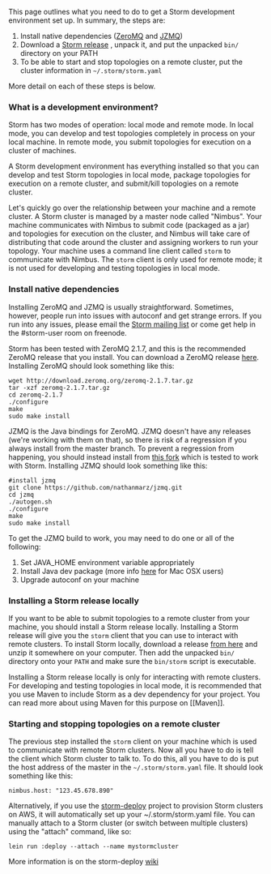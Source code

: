 This page outlines what you need to do to get a Storm development environment set up. In summary, the steps are:

1. Install native dependencies ([ZeroMQ](http://download.zeromq.org/) and [JZMQ](https://github.com/nathanmarz/jzmq))
2. Download a [Storm release](http://github.com/nathanmarz/storm/downloads) , unpack it, and put the unpacked `bin/` directory on your PATH
3. To be able to start and stop topologies on a remote cluster, put the cluster information in `~/.storm/storm.yaml`

More detail on each of these steps is below.

### What is a development environment?

Storm has two modes of operation: local mode and remote mode. In local mode, you can develop and test topologies completely in process on your local machine. In remote mode, you submit topologies for execution on a cluster of machines.

A Storm development environment has everything installed so that you can develop and test Storm topologies in local mode, package topologies for execution on a remote cluster, and submit/kill topologies on a remote cluster.

Let's quickly go over the relationship between your machine and a remote cluster. A Storm cluster is managed by a master node called "Nimbus". Your machine communicates with Nimbus to submit code (packaged as a jar) and topologies for execution on the cluster, and Nimbus will take care of distributing that code around the cluster and assigning workers to run your topology. Your machine uses a command line client called `storm` to communicate with Nimbus. The `storm` client is only used for remote mode; it is not used for developing and testing topologies in local mode.

### Install native dependencies

Installing ZeroMQ and JZMQ is usually straightforward. Sometimes, however, people run into issues with autoconf and get strange errors. If you run into any issues, please email the [Storm mailing list](http://groups.google.com/group/storm-user) or come get help in the #storm-user room on freenode. 

Storm has been tested with ZeroMQ 2.1.7, and this is the recommended ZeroMQ release that you install. You can download a ZeroMQ release [here](http://download.zeromq.org/). Installing ZeroMQ should look something like this:

```
wget http://download.zeromq.org/zeromq-2.1.7.tar.gz
tar -xzf zeromq-2.1.7.tar.gz
cd zeromq-2.1.7
./configure
make
sudo make install
```

JZMQ is the Java bindings for ZeroMQ. JZMQ doesn't have any releases (we're working with them on that), so there is risk of a regression if you always install from the master branch. To prevent a regression from happening, you should instead install from [this fork](http://github.com/nathanmarz/jzmq) which is tested to work with Storm. Installing JZMQ should look something like this:

```
#install jzmq
git clone https://github.com/nathanmarz/jzmq.git
cd jzmq
./autogen.sh
./configure
make
sudo make install
```

To get the JZMQ build to work, you may need to do one or all of the following:

1. Set JAVA_HOME environment variable appropriately
2. Install Java dev package (more info [here](http://goo.gl/D8lI) for Mac OSX users)
3. Upgrade autoconf on your machine

### Installing a Storm release locally

If you want to be able to submit topologies to a remote cluster from your machine, you should install a Storm release locally. Installing a Storm release will give you the `storm` client that you can use to interact with remote clusters. To install Storm locally, download a release [from here](https://github.com/nathanmarz/storm/downloads) and unzip it somewhere on your computer. Then add the unpacked `bin/` directory onto your `PATH` and make sure the `bin/storm` script is executable.

Installing a Storm release locally is only for interacting with remote clusters. For developing and testing topologies in local mode, it is recommended that you use Maven to include Storm as a dev dependency for your project. You can read more about using Maven for this purpose on [[Maven]]. 

### Starting and stopping topologies on a remote cluster

The previous step installed the `storm` client on your machine which is used to communicate with remote Storm clusters. Now all you have to do is tell the client which Storm cluster to talk to. To do this, all you have to do is put the host address of the master in the `~/.storm/storm.yaml` file. It should look something like this:

```
nimbus.host: "123.45.678.890"
```

Alternatively, if you use the [storm-deploy](https://github.com/nathanmarz/storm-deploy) project to provision Storm clusters on AWS, it will automatically set up your ~/.storm/storm.yaml file. You can manually attach to a Storm cluster (or switch between multiple clusters) using the "attach" command, like so:

```
lein run :deploy --attach --name mystormcluster
```

More information is on the storm-deploy [wiki](https://github.com/nathanmarz/storm-deploy/wiki)